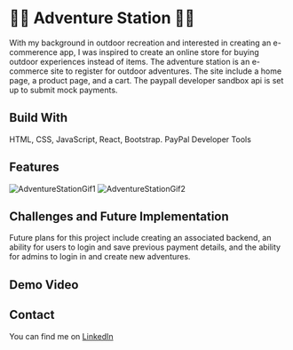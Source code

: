 # 🧗‍♂️ Adventure Station  🚵🏼

With my background in outdoor recreation and interested in creating an e-commerence app, I was inspired to create an online store for buying outdoor experiences instead of items. The adventure station is an e-commerce site to register for outdoor adventures. The site include a home page, a product page, and a cart. The paypall developer sandbox api is set up to submit mock payments. 

## Build With
HTML, CSS, JavaScript, React, Bootstrap.
PayPal Developer Tools

## Features 
![AdventureStationGif1](/AdventureStationGif1.gif)
![AdventureStationGif2](/AdventureStationGif1.gif)

## Challenges and Future Implementation 
Future plans for this project include creating an associated backend, an ability for users to login and save previous payment details, and the ability for admins to login in and create new adventures. 

## Demo Video

## Contact
You can find me on [LinkedIn](https://www.linkedin.com/in/jennifer-a-grenier/)
